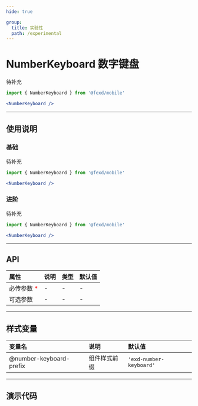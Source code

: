 ```yaml
---
hide: true

group:
  title: 实验性
  path: /experimental
---
```


# NumberKeyboard 数字键盘 <ImportCost name="NumberKeyboard" />

待补充

<!-- prettier-ignore -->
```jsx | pure
import { NumberKeyboard } from '@fexd/mobile'

<NumberKeyboard />
```

---

## 使用说明

### 基础

待补充

<!-- prettier-ignore -->
```jsx | pure
import { NumberKeyboard } from '@fexd/mobile'

<NumberKeyboard />
```

### 进阶

待补充

<!-- prettier-ignore -->
```jsx | pure
import { NumberKeyboard } from '@fexd/mobile'

<NumberKeyboard />
```

---

## API

| 属性                                         | 说明 | 类型 | 默认值 |
| :------------------------------------------- | :--- | :--- | :----- |
| 必传参数 <span style="color: red;">\*</span> | -    | -    | -      |
| 可选参数                                     | -    | -    | -      |

---

## 样式变量

| 变量名                  | 说明         | 默认值                 |
| :---------------------- | :----------- | :--------------------- |
| @number-keyboard-prefix | 组件样式前缀 | `'exd-number-keyboard'` |

---

## 演示代码

<code src="./demos/demo1/index.tsx" />
